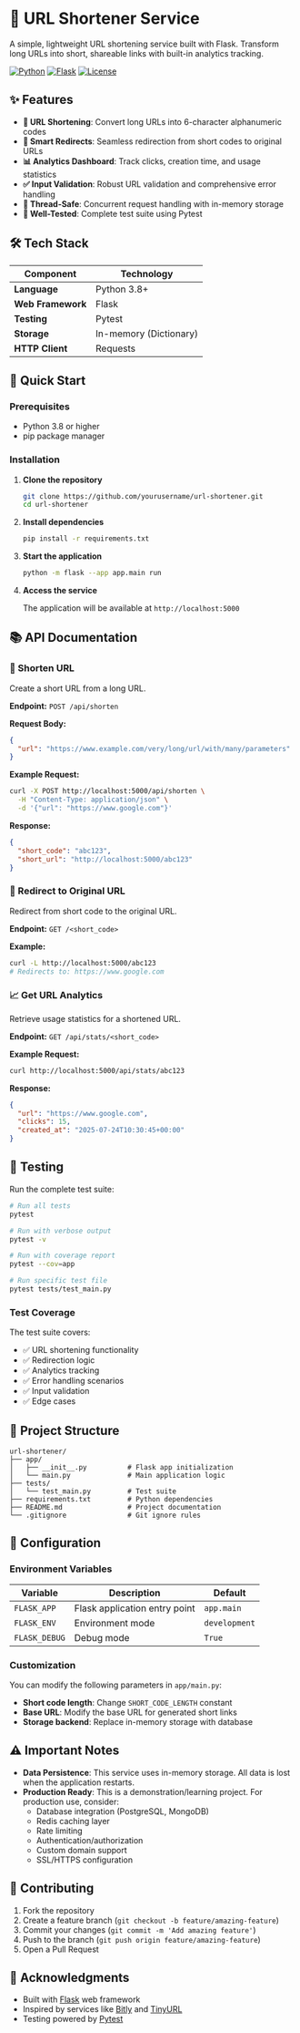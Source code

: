 # 🔗 URL Shortener Service

A simple, lightweight URL shortening service built with Flask. Transform long URLs into short, shareable links with built-in analytics tracking.

[![Python](https://img.shields.io/badge/Python-3.8+-blue.svg)](https://python.org)
[![Flask](https://img.shields.io/badge/Flask-2.0+-green.svg)](https://flask.palletsprojects.com/)
[![License](https://img.shields.io/badge/License-MIT-yellow.svg)](LICENSE)

## ✨ Features

- **🔧 URL Shortening**: Convert long URLs into 6-character alphanumeric codes
- **🔁 Smart Redirects**: Seamless redirection from short codes to original URLs
- **📊 Analytics Dashboard**: Track clicks, creation time, and usage statistics
- **✅ Input Validation**: Robust URL validation and comprehensive error handling
- **🧵 Thread-Safe**: Concurrent request handling with in-memory storage
- **🧪 Well-Tested**: Complete test suite using Pytest

## 🛠️ Tech Stack

| Component | Technology |
|-----------|------------|
| **Language** | Python 3.8+ |
| **Web Framework** | Flask |
| **Testing** | Pytest |
| **Storage** | In-memory (Dictionary) |
| **HTTP Client** | Requests |

## 🚀 Quick Start

### Prerequisites

- Python 3.8 or higher
- pip package manager

### Installation

1. **Clone the repository**
   ```bash
   git clone https://github.com/yourusername/url-shortener.git
   cd url-shortener
   ```

2. **Install dependencies**
   ```bash
   pip install -r requirements.txt
   ```

3. **Start the application**
   ```bash
   python -m flask --app app.main run
   ```

4. **Access the service**
   
   The application will be available at `http://localhost:5000`

## 📚 API Documentation

### 🔗 Shorten URL

Create a short URL from a long URL.

**Endpoint:** `POST /api/shorten`

**Request Body:**
```json
{
  "url": "https://www.example.com/very/long/url/with/many/parameters"
}
```

**Example Request:**
```bash
curl -X POST http://localhost:5000/api/shorten \
  -H "Content-Type: application/json" \
  -d '{"url": "https://www.google.com"}'
```

**Response:**
```json
{
  "short_code": "abc123",
  "short_url": "http://localhost:5000/abc123"
}
```

### 🔄 Redirect to Original URL

Redirect from short code to the original URL.

**Endpoint:** `GET /<short_code>`

**Example:**
```bash
curl -L http://localhost:5000/abc123
# Redirects to: https://www.google.com
```

### 📈 Get URL Analytics

Retrieve usage statistics for a shortened URL.

**Endpoint:** `GET /api/stats/<short_code>`

**Example Request:**
```bash
curl http://localhost:5000/api/stats/abc123
```

**Response:**
```json
{
  "url": "https://www.google.com",
  "clicks": 15,
  "created_at": "2025-07-24T10:30:45+00:00"
}
```

## 🧪 Testing

Run the complete test suite:

```bash
# Run all tests
pytest

# Run with verbose output
pytest -v

# Run with coverage report
pytest --cov=app

# Run specific test file
pytest tests/test_main.py
```

### Test Coverage

The test suite covers:
- ✅ URL shortening functionality
- ✅ Redirection logic
- ✅ Analytics tracking
- ✅ Error handling scenarios
- ✅ Input validation
- ✅ Edge cases

## 📁 Project Structure

```
url-shortener/
├── app/
│   ├── __init__.py          # Flask app initialization
│   └── main.py              # Main application logic
├── tests/
│   └── test_main.py         # Test suite
├── requirements.txt         # Python dependencies
├── README.md                # Project documentation
└── .gitignore               # Git ignore rules
```

## 🔧 Configuration

### Environment Variables

| Variable | Description | Default |
|----------|-------------|---------|
| `FLASK_APP` | Flask application entry point | `app.main` |
| `FLASK_ENV` | Environment mode | `development` |
| `FLASK_DEBUG` | Debug mode | `True` |

### Customization

You can modify the following parameters in `app/main.py`:

- **Short code length**: Change `SHORT_CODE_LENGTH` constant
- **Base URL**: Modify the base URL for generated short links
- **Storage backend**: Replace in-memory storage with database

## ⚠️ Important Notes

- **Data Persistence**: This service uses in-memory storage. All data is lost when the application restarts.
- **Production Ready**: This is a demonstration/learning project. For production use, consider:
  - Database integration (PostgreSQL, MongoDB)
  - Redis caching layer
  - Rate limiting
  - Authentication/authorization
  - Custom domain support
  - SSL/HTTPS configuration

## 🤝 Contributing

1. Fork the repository
2. Create a feature branch (`git checkout -b feature/amazing-feature`)
3. Commit your changes (`git commit -m 'Add amazing feature'`)
4. Push to the branch (`git push origin feature/amazing-feature`)
5. Open a Pull Request


## 🙏 Acknowledgments

- Built with [Flask](https://flask.palletsprojects.com/) web framework
- Inspired by services like [Bitly](https://bitly.com/) and [TinyURL](https://tinyurl.com/)
- Testing powered by [Pytest](https://pytest.org/)

